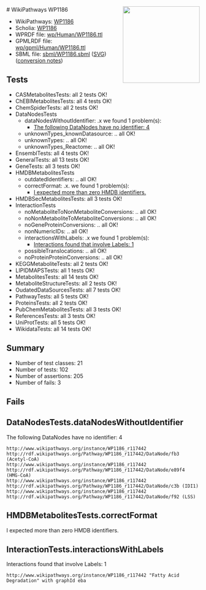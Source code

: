 <img style="float: right; width: 200px" src="../logo.png" />
# WikiPathways WP1186

* WikiPathways: [WP1186](https://identifiers.org/wikipathways:WP1186)
* Scholia: [WP1186](https://scholia.toolforge.org/wikipathways/WP1186)
* WPRDF file: [wp/Human/WP1186.ttl](../wp/Human/WP1186.ttl)
* GPMLRDF file: [wp/gpml/Human/WP1186.ttl](../wp/gpml/Human/WP1186.ttl)
* SBML file: [sbml/WP1186.sbml](../sbml/WP1186.sbml) ([SVG](../sbml/WP1186.svg)) ([conversion notes](../sbml/WP1186.txt))

## Tests
* CASMetabolitesTests: all 2 tests OK!
* ChEBIMetabolitesTests: all 4 tests OK!
* ChemSpiderTests: all 2 tests OK!
* DataNodesTests
    * dataNodesWithoutIdentifier: .x we found 1 problem(s):
        * [The following DataNodes have no identifier: 4](#d2d32fa3)
    * unknownTypes_knownDatasource: .. all OK!
    * unknownTypes: .. all OK!
    * unknownTypes_Reactome: .. all OK!
* EnsemblTests: all 4 tests OK!
* GeneralTests: all 13 tests OK!
* GeneTests: all 3 tests OK!
* HMDBMetabolitesTests
    * outdatedIdentifiers: .. all OK!
    * correctFormat: .x. we found 1 problem(s):
        * [I expected more than zero HMDB identifiers.](#ad154c1e)
* HMDBSecMetabolitesTests: all 3 tests OK!
* InteractionTests
    * noMetaboliteToNonMetaboliteConversions: .. all OK!
    * noNonMetaboliteToMetaboliteConversions: .. all OK!
    * noGeneProteinConversions: .. all OK!
    * nonNumericIDs: .. all OK!
    * interactionsWithLabels: .x we found 1 problem(s):
        * [Interactions found that involve Labels: 1](#630d2678)
    * possibleTranslocations: .. all OK!
    * noProteinProteinConversions: .. all OK!
* KEGGMetaboliteTests: all 2 tests OK!
* LIPIDMAPSTests: all 1 tests OK!
* MetabolitesTests: all 14 tests OK!
* MetaboliteStructureTests: all 2 tests OK!
* OudatedDataSourcesTests: all 7 tests OK!
* PathwayTests: all 5 tests OK!
* ProteinsTests: all 2 tests OK!
* PubChemMetabolitesTests: all 3 tests OK!
* ReferencesTests: all 3 tests OK!
* UniProtTests: all 5 tests OK!
* WikidataTests: all 14 tests OK!


## Summary

* Number of test classes: 21
* Number of tests: 102
* Number of assertions: 205
* Number of fails: 3

## Fails

<a name="d2d32fa3" />

## DataNodesTests.dataNodesWithoutIdentifier

The following DataNodes have no identifier: 4
```
http://www.wikipathways.org/instance/WP1186_r117442 http://rdf.wikipathways.org/Pathway/WP1186_r117442/DataNode/fb3 (Acetyl-CoA)
http://www.wikipathways.org/instance/WP1186_r117442 http://rdf.wikipathways.org/Pathway/WP1186_r117442/DataNode/e89f4 (HMG-CoA)
http://www.wikipathways.org/instance/WP1186_r117442 http://rdf.wikipathways.org/Pathway/WP1186_r117442/DataNode/c3b (IDI1)
http://www.wikipathways.org/instance/WP1186_r117442 http://rdf.wikipathways.org/Pathway/WP1186_r117442/DataNode/f92 (LSS)
```

<a name="ad154c1e" />

## HMDBMetabolitesTests.correctFormat

I expected more than zero HMDB identifiers.
<a name="630d2678" />

## InteractionTests.interactionsWithLabels

Interactions found that involve Labels: 1
```
http://www.wikipathways.org/instance/WP1186_r117442 "Fatty Acid Degradation" with graphId eba
```

